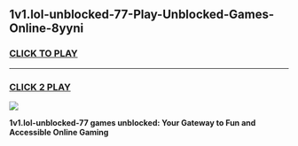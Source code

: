 
## 1v1.lol-unblocked-77-Play-Unblocked-Games-Online-8yyni
<h3>
<a href="https://premium76.site?title=1v1.lol-unblocked-77&ref=25A">CLICK TO PLAY</a></h3>
<hr>

<h3>
<a href="https://premium76.site?title=1v1.lol-unblocked-77&ref=25A">CLICK 2 PLAY</a>
  
</h3>

<a href="https://premium76.site?title=1v1.lol-unblocked-77&ref=25A"><img src="https://clearcache.store/games.png"></a>


**1v1.lol-unblocked-77 games unblocked: Your Gateway to Fun and Accessible Online Gaming**
